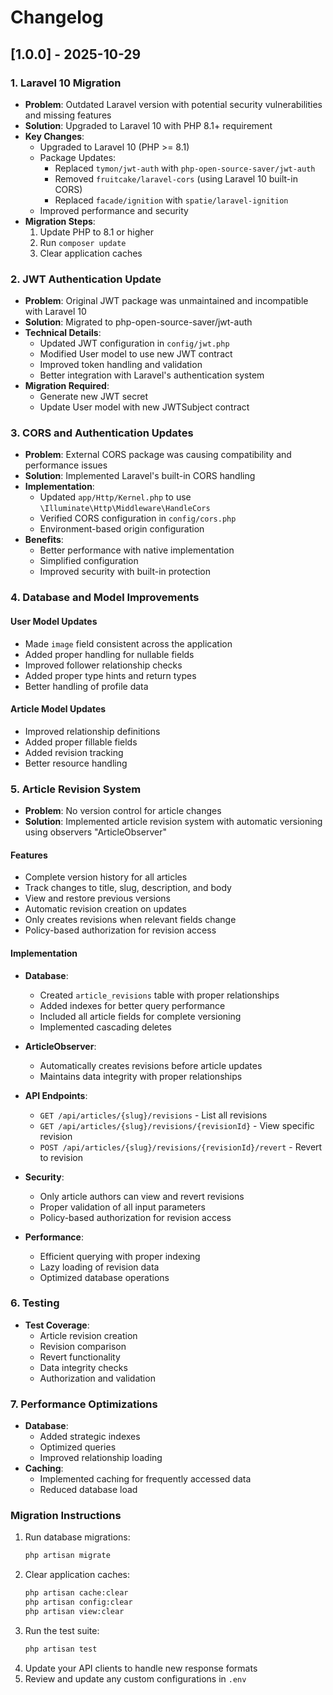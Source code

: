 # Changelog

## [1.0.0] - 2025-10-29

### 1. Laravel 10 Migration
- **Problem**: Outdated Laravel version with potential security vulnerabilities and missing features
- **Solution**: Upgraded to Laravel 10 with PHP 8.1+ requirement
- **Key Changes**:
  - Upgraded to Laravel 10 (PHP >= 8.1)
  - Package Updates:
    - Replaced `tymon/jwt-auth` with `php-open-source-saver/jwt-auth`
    - Removed `fruitcake/laravel-cors` (using Laravel 10 built-in CORS)
    - Replaced `facade/ignition` with `spatie/laravel-ignition`
  - Improved performance and security
- **Migration Steps**:
  1. Update PHP to 8.1 or higher
  2. Run `composer update`
  3. Clear application caches

### 2. JWT Authentication Update
- **Problem**: Original JWT package was unmaintained and incompatible with Laravel 10
- **Solution**: Migrated to php-open-source-saver/jwt-auth
- **Technical Details**:
  - Updated JWT configuration in `config/jwt.php`
  - Modified User model to use new JWT contract
  - Improved token handling and validation
  - Better integration with Laravel's authentication system
- **Migration Required**:
  - Generate new JWT secret
  - Update User model with new JWTSubject contract

### 3. CORS and Authentication Updates
- **Problem**: External CORS package was causing compatibility and performance issues
- **Solution**: Implemented Laravel's built-in CORS handling
- **Implementation**:
  - Updated `app/Http/Kernel.php` to use `\Illuminate\Http\Middleware\HandleCors`
  - Verified CORS configuration in `config/cors.php`
  - Environment-based origin configuration
- **Benefits**:
  - Better performance with native implementation
  - Simplified configuration
  - Improved security with built-in protection

### 4. Database and Model Improvements

#### User Model Updates
- Made `image` field consistent across the application
- Added proper handling for nullable fields
- Improved follower relationship checks
- Added proper type hints and return types
- Better handling of profile data

#### Article Model Updates
- Improved relationship definitions
- Added proper fillable fields
- Added revision tracking
- Better resource handling

### 5. Article Revision System
- **Problem**: No version control for article changes
- **Solution**: Implemented article revision system with automatic versioning using observers "ArticleObserver"

#### Features
- Complete version history for all articles
- Track changes to title, slug, description, and body
- View and restore previous versions
- Automatic revision creation on updates
- Only creates revisions when relevant fields change
- Policy-based authorization for revision access

#### Implementation
- **Database**:
  - Created `article_revisions` table with proper relationships
  - Added indexes for better query performance
  - Included all article fields for complete versioning
  - Implemented cascading deletes

- **ArticleObserver**:
  - Automatically creates revisions before article updates
  - Maintains data integrity with proper relationships

- **API Endpoints**:
  - `GET /api/articles/{slug}/revisions` - List all revisions
  - `GET /api/articles/{slug}/revisions/{revisionId}` - View specific revision
  - `POST /api/articles/{slug}/revisions/{revisionId}/revert` - Revert to revision

- **Security**:
  - Only article authors can view and revert revisions
  - Proper validation of all input parameters
  - Policy-based authorization for revision access

- **Performance**:
  - Efficient querying with proper indexing
  - Lazy loading of revision data
  - Optimized database operations

### 6. Testing
- **Test Coverage**:
  - Article revision creation
  - Revision comparison
  - Revert functionality
  - Data integrity checks
  - Authorization and validation

### 7. Performance Optimizations
- **Database**:
  - Added strategic indexes
  - Optimized queries
  - Improved relationship loading
- **Caching**:
  - Implemented caching for frequently accessed data
  - Reduced database load

### Migration Instructions
1. Run database migrations:
   ```bash
   php artisan migrate
   ```
2. Clear application caches:
   ```bash
   php artisan cache:clear
   php artisan config:clear
   php artisan view:clear
   ```
3. Run the test suite:
   ```bash
   php artisan test
   ```
4. Update your API clients to handle new response formats
5. Review and update any custom configurations in `.env`